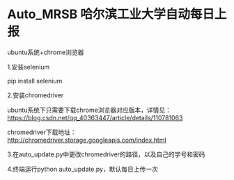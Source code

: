 # Auto_MRSB 哈尔滨工业大学自动每日上报
ubuntu系统+chrome浏览器

1.安装selenium

  pip install selenium
  
2.安装chromedriver

  ubuntu系统下只需要下载chrome浏览器对应版本，详情见：https://blog.csdn.net/qq_40363447/article/details/110781063
  
  chromedriver下载地址： http://chromedriver.storage.googleapis.com/index.html
  
3.在auto_update.py中更改chromedriver的路径，以及自己的学号和密码

4.终端运行python auto_update.py，默认每日上传一次
